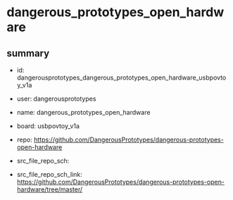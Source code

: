 # dangerous_prototypes_open_hardware
 
## summary 
* id: dangerousprototypes_dangerous_prototypes_open_hardware_usbpovtoy_v1a
* user: dangerousprototypes
* name: dangerous_prototypes_open_hardware
* board: usbpovtoy_v1a
* repo: https://github.com/DangerousPrototypes/dangerous-prototypes-open-hardware



* src_file_repo_sch: 
* src_file_repo_sch_link: https://github.com/DangerousPrototypes/dangerous-prototypes-open-hardware/tree/master/







